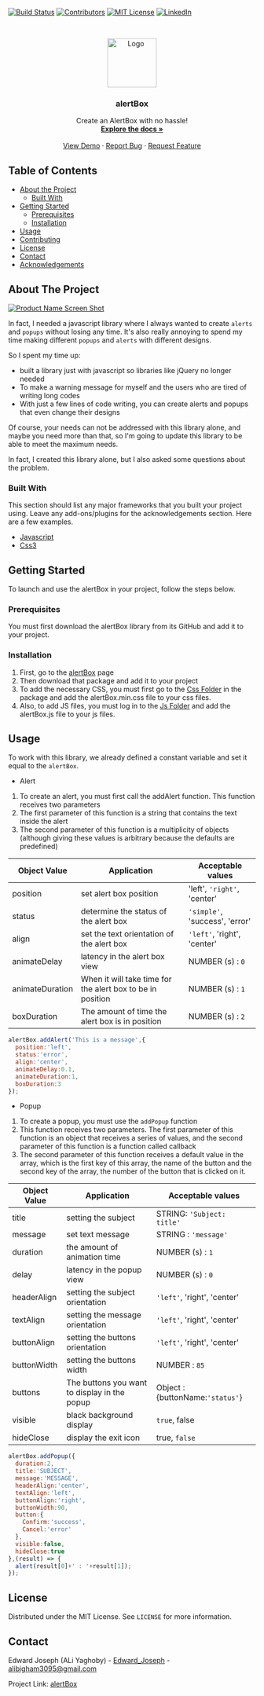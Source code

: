 [![Build Status][build-shield]]()
[![Contributors][contributors-shield]]()
[![MIT License][license-shield]][license-url]
[![LinkedIn][linkedin-shield]][linkedin-url]



<!-- PROJECT LOGO -->
<br />
<p align="center">
  <a href="https://github.com/edward-joseph/alertBox">
    <img src="https://img.techpowerup.org/190623/favicon.png" alt="Logo" width="100" height="100">
  </a>

  <h3 align="center">alertBox</h3>
  <p align="center">
    Create an AlertBox with no hassle!
    <br />
    <a href="https://github.com/edward-joseph/alertBox"><strong>Explore the docs »</strong></a>
    <br />
    <br />
    <a href="https://github.com/othneildrew/Best-README-Template">View Demo</a>
    ·
    <a href="https://github.com/edward-joseph/alertBox/issues">Report Bug</a>
    ·
    <a href="https://github.com/edward-joseph/alertBox/issues">Request Feature</a>
  </p>
</p>



<!-- TABLE OF CONTENTS -->
## Table of Contents

* [About the Project](#about-the-project)
  * [Built With](#built-with)
* [Getting Started](#getting-started)
  * [Prerequisites](#prerequisites)
  * [Installation](#installation)
* [Usage](#usage)
* [Contributing](#contributing)
* [License](#license)
* [Contact](#contact)
* [Acknowledgements](#acknowledgements)



<!-- ABOUT THE PROJECT -->
## About The Project

[![Product Name Screen Shot][product-screenshot]](https://github.com/edward-joseph/alertBox)

In fact, I needed a javascript library where I always wanted to create `alerts` and `popups` without losing any time. It's also really annoying to spend my time making different `popups` and `alerts` with different designs.

So I spent my time up:
* built a library just with javascript so libraries like jQuery no longer needed
* To make a warning message for myself and the users who are tired of writing long codes
* With just a few lines of code writing, you can create alerts and popups that even change their designs

Of course, your needs can not be addressed with this library alone, and maybe you need more than that, so I'm going to update this library to be able to meet the maximum needs.

In fact, I created this library alone, but I also asked some questions about the problem.

### Built With
This section should list any major frameworks that you built your project using. Leave any add-ons/plugins for the acknowledgements section. Here are a few examples.
* [Javascript](https://www.javascript.com)
* [Css3](http://www.css3.info)



<!-- GETTING STARTED -->
## Getting Started

To launch and use the alertBox in your project, follow the steps below.

### Prerequisites

You must first download the alertBox library from its GitHub and add it to your project.

### Installation

1. First, go to the [alertBox](https://github.com/edward-joseph/alertBox) page
2. Then download that package and add it to your project
3. To add the necessary CSS, you must first go to the [Css Folder](https://github.com/edward-joseph/alertBox/tree/master/) in the package and add the alertBox.min.css file to your css files.
4. Also, to add JS files, you must log in to the [Js Folder](https://github.com/edward-joseph/alertBox/tree/master/) and add the alertBox.js file to your js files.

<!-- USAGE EXAMPLES -->
## Usage

To work with this library, we already defined a constant variable and set it equal to the `alertBox`.

* Alert
1. To create an alert, you must first call the addAlert function. This function receives two parameters
2. The first parameter of this function is a string that contains the text inside the alert
3. The second parameter of this function is a multiplicity of objects (although giving these values is arbitrary because the defaults are predefined)


| Object Value     | Application   | Acceptable values |
| -------------    | ------------- | ----------------- |
| position         | set alert box position  | 'left', `'right'`, 'center' |
| status           | determine the status of the alert box  | `'simple'`, 'success', 'error'      |
| align            | set the text orientation of the alert box  | `'left'`, 'right', 'center'      |
| animateDelay     | latency in the alert box view  | NUMBER (s) : `0`     |
| animateDuration  | When it will take time for the alert box to be in position  | NUMBER (s) : `1`      |
| boxDuration      | The amount of time the alert box is in position  | NUMBER (s) : `2`     |

```javascript
alertBox.addAlert('This is a message',{
  position:'left',
  status:'error',
  align:'center',
  animateDelay:0.1,
  animateDuration:1,
  boxDuration:3
});
```

* Popup
1. To create a popup, you must use the `addPopup` function
2. This function receives two parameters. The first parameter of this function is an object that receives a series of values, and the second parameter of this function is a function called callback
3. The second parameter of this function receives a default value in the array, which is the first key of this array, the name of the button and the second key of the array, the number of the button that is clicked on it.

| Object Value     | Application   | Acceptable values |
| -------------    | ------------- | ----------------- |
| title         | setting the subject              | STRING: `'Subject: title'`                  |
| message         | set text message              | STRING : `'message'`                  |
| duration         | the amount of animation time              | NUMBER (s) : `1`                |
| delay         | latency in the popup view              | NUMBER (s) : `0`                |
| headerAlign         | setting the subject orientation              | `'left'`, 'right', 'center' |
| textAlign         | setting the message orientation              | `'left'`, 'right', 'center' |
| buttonAlign         | setting the buttons orientation              | `'left'`, 'right', 'center' |
| buttonWidth         | setting the buttons width              | NUMBER : `85`                 |
| buttons         | The buttons you want to display in the popup              | Object : {buttonName:`'status'`} |
| visible         | black background display              | `true`, false                  |
| hideClose         | display the exit icon              | true, `false`                  |

```javascript
alertBox.addPopup({
  duration:2,
  title:'SUBJECT',
  message:'MESSAGE',
  headerAlign:'center',
  textAlign:'left',
  buttonAlign:'right',
  buttonWidth:90,
  button:{
    Confirm:'success',
    Cancel:'error'
  },
  visible:false,
  hideClose:true
},(result) => {
  alert(result[0]+' : '+result[1]);
});
```

## License

Distributed under the MIT License. See `LICENSE` for more information.


## Contact

Edward Joseph (ALi Yaghoby) - [Edward_Joseph](https://t.me/Edward_Joseph) - alibigham3095@gmail.com

Project Link: [alertBox](https://github.com/edward-joseph/alertBox)


<!-- MARKDOWN LINKS & IMAGES -->
[build-shield]: https://img.shields.io/badge/build-passing-brightgreen.svg?style=flat-square
[contributors-shield]: https://img.shields.io/badge/contributors-1-orange.svg?style=flat-square
[license-shield]: https://img.shields.io/badge/license-MIT-blue.svg?style=flat-square
[license-url]: https://choosealicense.com/licenses/mit
[linkedin-shield]: https://img.shields.io/badge/-LinkedIn-black.svg?style=flat-square&logo=linkedin&colorB=555
[linkedin-url]: https://linkedin.com/in/othneildrew
[product-screenshot]: https://img.techpowerup.org/190623/screenshot.png
